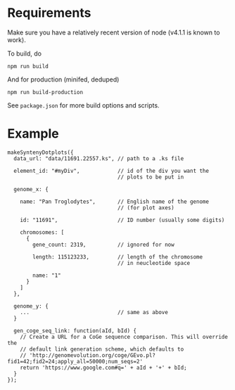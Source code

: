 Requirements
============

Make sure you have a relatively recent version of node (v4.1.1 is
known to work).

To build, do

```
npm run build
```

And for production (minifed, deduped)

```
npm run build-production
```

See `package.json` for more build options and scripts.


Example
=======

```
makeSyntenyDotplots({
  data_url: "data/11691.22557.ks", // path to a .ks file

  element_id: "#myDiv",            // id of the div you want the 
                                   // plots to be put in

  genome_x: {

    name: "Pan Troglodytes",       // English name of the genome 
                                   // (for plot axes)

    id: "11691",                   // ID number (usually some digits)

    chromosomes: [
      {
        gene_count: 2319,          // ignored for now

        length: 115123233,         // length of the chromosome 
                                   // in neucleotide space

        name: "1"
      }
    ]
  },

  genome_y: {
    ...                            // same as above
  }

  gen_coge_seq_link: function(aId, bId) {
    // Create a URL for a CoGe sequence comparison. This will override the
    // default link generation scheme, which defaults to
    // 'http://genomevolution.org/coge/GEvo.pl?fid1=42;fid2=24;apply_all=50000;num_seqs=2'
    return 'https://www.google.com#q=' + aId + '+' + bId;
  }
});
```
